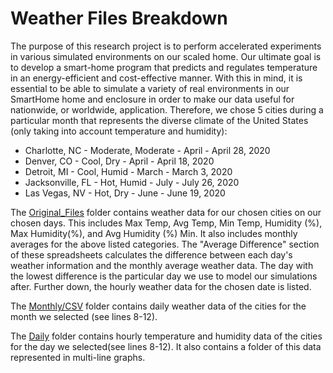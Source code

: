 # Weather Files Breakdown

The purpose of this research project is to perform accelerated experiments in
various simulated environments on our scaled home. Our ultimate goal is to develop
a smart-home program that predicts and regulates temperature in an energy-efficient
and cost-effective manner. With this in mind, it is essential to be able to simulate
a variety of real environments in our SmartHome home and enclosure in order to
make our data useful for nationwide, or worldwide, application.  Therefore, we
chose 5 cities during a particular month that represents the diverse climate of
the United States (only taking into account temperature and humidity):

* Charlotte, NC - Moderate, Moderate - April - April 28, 2020
* Denver, CO - Cool, Dry - April - April 18, 2020
* Detroit, MI - Cool, Humid - March - March 3, 2020
* Jacksonville, FL - Hot, Humid - July - July 26, 2020
* Las Vegas, NV - Hot, Dry - June - June 19, 2020

The [Original_Files](https://github.com/nia-00/UCF_REU_SmartHome_2021/tree/main/Data/Weather/Original_Files)
folder contains weather data for our chosen cities on our chosen days. This includes Max
Temp, Avg Temp, Min Temp, Humidity (%), Max Humidity(%), and Avg Humidity (%) Min.
It also includes monthly averages for the above listed categories. The "Average Difference"
section of these spreadsheets calculates the difference between each day's
weather information and the monthly average weather data. The day with the lowest
difference is the particular day we use to model our simulations after.
Further down, the hourly weather data for the chosen date is listed.

The [Monthly/CSV](https://github.com/nia-00/UCF_REU_SmartHome_2021/tree/main/Data/Weather/Monthly/CSV)
folder contains daily weather data of the cities for the month we selected (see lines 8-12).

The [Daily](https://github.com/nia-00/UCF_REU_SmartHome_2021/tree/main/Data/Weather/Original_Files)
folder contains hourly temperature and humidity data of the cities for the day we
selected(see lines 8-12). It also contains a folder of this data represented in
multi-line graphs.
